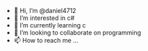 - 👋 Hi, I’m @daniel4712
- 👀 I’m interested in c#
- 🌱 I’m currently learning c
- 💞️ I’m looking to collaborate on programming
- 📫 How to reach me ...

<!---
daniel4712/daniel4712 is a ✨ special ✨ repository because its `README.md` (this file) appears on your GitHub profile.
You can click the Preview link to take a look at your changes.
--->
